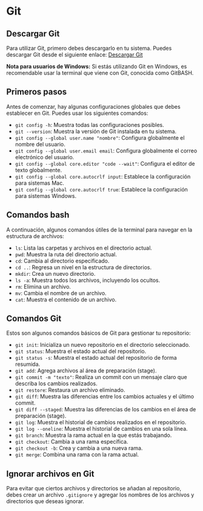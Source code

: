 # Git 

## Descargar Git
Para utilizar Git, primero debes descargarlo en tu sistema. Puedes descargar Git desde el siguiente enlace:
[Descargar Git](https://git-scm.com/downloads)

**Nota para usuarios de Windows:** Si estás utilizando Git en Windows, es recomendable usar la terminal que viene con Git, conocida como GitBASH.

## Primeros pasos
Antes de comenzar, hay algunas configuraciones globales que debes establecer en Git. Puedes usar los siguientes comandos:

- `git config -h`: Muestra todas las configuraciones posibles.
- `git --version`: Muestra la versión de Git instalada en tu sistema.
- `git config --global user.name "nombre"`: Configura globalmente el nombre del usuario.
- `git config --global user.email email`: Configura globalmente el correo electrónico del usuario.
- `git config --global core.editor "code --wait"`: Configura el editor de texto globalmente.
- `git config --global core.autocrlf input`: Establece la configuración para sistemas Mac.
- `git config --global core.autocrlf true`: Establece la configuración para sistemas Windows.

## Comandos bash
A continuación, algunos comandos útiles de la terminal para navegar en la estructura de archivos:

- `ls`: Lista las carpetas y archivos en el directorio actual.
- `pwd`: Muestra la ruta del directorio actual.
- `cd`: Cambia al directorio especificado.
- `cd ..`: Regresa un nivel en la estructura de directorios.
- `mkdir`: Crea un nuevo directorio.
- `ls -a`: Muestra todos los archivos, incluyendo los ocultos.
- `rm`: Elimina un archivo.
- `mv`: Cambia el nombre de un archivo.
- `cat`: Muestra el contenido de un archivo.

## Comandos Git
Estos son algunos comandos básicos de Git para gestionar tu repositorio:

- `git init`: Inicializa un nuevo repositorio en el directorio seleccionado.
- `git status`: Muestra el estado actual del repositorio.
- `git status -s`: Muestra el estado actual del repositorio de forma resumida.
- `git add`: Agrega archivos al área de preparación (stage).
- `git commit -m "texto"`: Realiza un commit con un mensaje claro que describa los cambios realizados.
- `git restore`: Restaura un archivo eliminado.
- `git diff`: Muestra las diferencias entre los cambios actuales y el último commit.
- `git diff --staged`: Muestra las diferencias de los cambios en el área de preparación (stage).
- `git log`: Muestra el historial de cambios realizados en el repositorio.
- `git log --oneline`: Muestra el historial de cambios en una sola línea.
- `git branch`: Muestra la rama actual en la que estás trabajando.
- `git checkout`: Cambia a una rama específica.
- `git checkout -b`: Crea y cambia a una nueva rama.
- `git merge`: Combina una rama con la rama actual.

## Ignorar archivos en Git
Para evitar que ciertos archivos y directorios se añadan al repositorio, debes crear un archivo `.gitignore` y agregar los nombres de los archivos y directorios que deseas ignorar.








